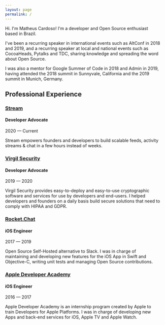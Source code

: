 ```yaml
---
layout: page
permalink: /
---
```


Hi. I'm Matheus Cardoso! I'm a developer and Open Source enthusiast based in Brazil.

I've been a recurring speaker in international events such as AltConf in 2018 and 2019, and a recurring speaker at local and national events such as CocoaHeads, Pytalks and TDC, sharing knowledge and spreading the word about Open Source.

I was also a mentor for Google Summer of Code in 2018 and Admin in 2019, having attended the 2018 summit in Sunnyvale, California and the 2019 summit in Munich, Germany.

## Professional Experience

### [Stream](https://getstream.io)
#### Developer Advocate
2020 — Current

Stream empowers founders and developers to build scalable feeds, activity streams & chat in a few hours instead of weeks.

### [Virgil Security](https://virgilsecurity.com)
#### Developer Advocate
2019 — 2020

Virgil Security provides easy-to-deploy and easy-to-use cryptographic software and services for use by developers and end-users. I helped developers and founders on a daily basis build secure solutions that need to comply with HIPAA and GDPR.

### [Rocket.Chat](https://virgilsecurity.com)
#### iOS Engineer
2017 — 2019

Open Source Self-Hosted alternative to Slack. I was in charge of maintaining and developing new features for the iOS App in Swift and Objective-C, writing unit tests and managing Open Source contributions.

### [Apple Developer Academy](https://www.linkedin.com/company/apple-developer-academy/)
#### iOS Engineer
2016 — 2017

Apple Developer Academy is an internship program created by Apple to train Developers for Apple Platforms. I was in charge of developing new Apps and back-end services for iOS, Apple TV and Apple Watch.

